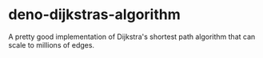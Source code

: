 # deno-dijkstras-algorithm
A pretty good implementation of Dijkstra's shortest path algorithm that can scale to millions of edges.
